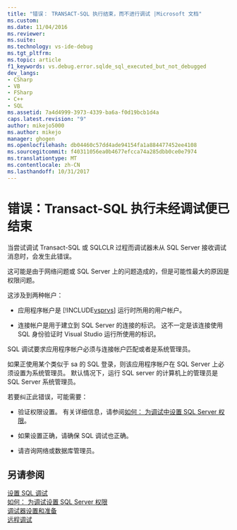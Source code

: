 ```yaml
---
title: "错误： TRANSACT-SQL 执行结束，而不进行调试 |Microsoft 文档"
ms.custom: 
ms.date: 11/04/2016
ms.reviewer: 
ms.suite: 
ms.technology: vs-ide-debug
ms.tgt_pltfrm: 
ms.topic: article
f1_keywords: vs.debug.error.sqlde_sql_executed_but_not_debugged
dev_langs:
- CSharp
- VB
- FSharp
- C++
- SQL
ms.assetid: 7a4d4999-3973-4339-ba6a-f0d19bcb1d4a
caps.latest.revision: "9"
author: mikejo5000
ms.author: mikejo
manager: ghogen
ms.openlocfilehash: db04460c57dd4ade94154fa1a884477452ee4108
ms.sourcegitcommit: f40311056ea0b4677efcca74a285dbb0ce0e7974
ms.translationtype: MT
ms.contentlocale: zh-CN
ms.lasthandoff: 10/31/2017
---
```

# <a name="error-transact-sql-execution-ended-without-debugging"></a>错误：Transact-SQL 执行未经调试便已结束
当尝试调试 Transact-SQL 或 SQLCLR 过程而调试器未从 SQL Server 接收调试消息时，会发生此错误。  
  
 这可能是由于网络问题或 SQL Server 上的问题造成的，但是可能性最大的原因是权限问题。  
  
 这涉及到两种帐户：  
  
-   应用程序帐户是 [!INCLUDE[vsprvs](../code-quality/includes/vsprvs_md.md)] 运行时所用的用户帐户。  
  
-   连接帐户是用于建立到 SQL Server 的连接的标识。 这不一定是该连接使用 SQL 身份验证时 Visual Studio 运行所使用的标识。  
  
 SQL 调试要求应用程序帐户必须与连接帐户匹配或者是系统管理员。  
  
 如果正使用某个类似于 sa 的 SQL 登录，则该应用程序帐户在 SQL Server 上必须设置为系统管理员。 默认情况下，运行 SQL server 的计算机上的管理员是 SQL Server 系统管理员。  
  
 若要纠正此错误，可能需要：  
  
-   验证权限设置。 有关详细信息，请参阅[如何： 为调试中设置 SQL Server 权限](http://msdn.microsoft.com/en-us/84e088d0-0409-41d4-841b-f5d4b0fda414)。  
  
-   如果设置正确，请确保 SQL 调试也正确。  
  
-   请咨询网络或数据库管理员。  
  
## <a name="see-also"></a>另请参阅  
 [设置 SQL 调试](http://msdn.microsoft.com/en-us/3db09e68-edcc-42de-9c22-4e97cfd55ab3)   
 [如何： 为调试设置 SQL Server 权限](http://msdn.microsoft.com/en-us/84e088d0-0409-41d4-841b-f5d4b0fda414)   
 [调试器设置和准备](../debugger/debugger-settings-and-preparation.md)   
 [远程调试](../debugger/remote-debugging.md)